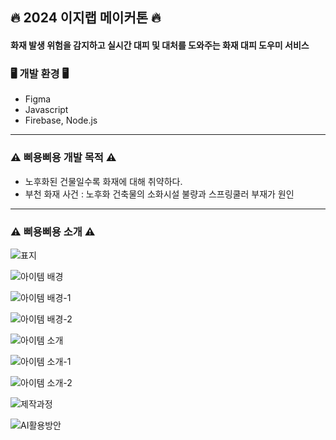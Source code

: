 ## 🔥 2024 이지랩 메이커톤 🔥
#### 화재 발생 위험을 감지하고 실시간 대피 및 대처를 도와주는 화재 대피 도우미 서비스



### 🖥️ 개발 환경 🖥️
* Figma
* Javascript
* Firebase, Node.js
---


### ⚠️ 삐용삐용 개발 목적 ⚠️
* 노후화된 건물일수록 화재에 대해 취약하다.
* 부천 화재 사건 : 노후화 건축물의 소화시설 불량과 스프링쿨러 부재가 원인
---



### ⚠️ 삐용삐용 소개 ⚠️
![표지](https://github.com/user-attachments/assets/8bca7e65-5cb1-4c7f-be84-93259c9febd8)



![아이템 배경](https://github.com/user-attachments/assets/ff1c5320-a709-4016-b155-7384ac95e1dd)



![아이템 배경-1](https://github.com/user-attachments/assets/4704289f-611b-438f-b1ec-903ba514591c)



![아이템 배경-2](https://github.com/user-attachments/assets/6157bd20-d334-4afe-bdb8-420676e37d58)




![아이템 소개](https://github.com/user-attachments/assets/40faaba1-4b2f-4310-bf18-58f42eb00e09)



![아이템 소개-1](https://github.com/user-attachments/assets/e4ec2271-06d8-4905-b104-f4227a1d50a9)



![아이템 소개-2](https://github.com/user-attachments/assets/b8dec7c6-65fb-4eea-8e33-cf0f558db7a7)



![제작과정](https://github.com/user-attachments/assets/98289aaf-556b-407e-a391-8ac9f2c02b33)



![AI활용방안](https://github.com/user-attachments/assets/6af6db8c-5b64-4b73-9254-018dd65263de)
